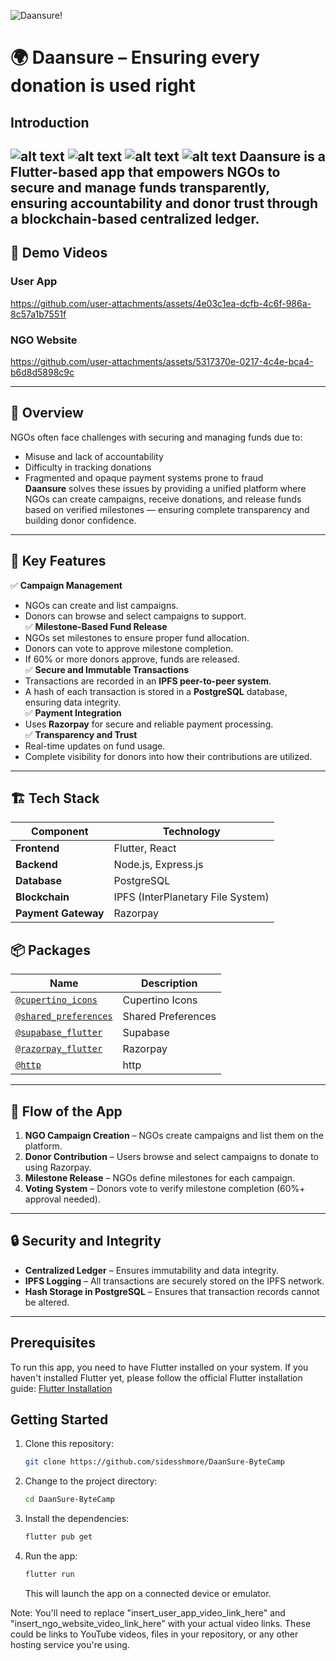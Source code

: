 
![Daansure!](https://github.com/user-attachments/assets/0996a25a-578e-4d94-aac4-6ca0d3d3a8d9)


# 🌍 Daansure – Ensuring every donation is used right
## Introduction
![alt text](https://img.shields.io/badge/Flutter-white?style=for-the-badge&logo=flutter&logoColor=02569B) 
![alt text](https://img.shields.io/badge/Supabase-181818?style=for-the-badge&logo=supabase&logoColor=white) 
![alt text](https://img.shields.io/badge/Express.js-white?style=for-the-badge)
![alt text](https://img.shields.io/badge/PostgreSQL-white?style=for-the-badge&logo=postgresql&logoColor=316192)
**Daansure** is a Flutter-based app that empowers NGOs to secure and manage funds transparently, ensuring accountability and donor trust through a blockchain-based centralized ledger.  
---

## 📱 **Demo Videos**
### User App
https://github.com/user-attachments/assets/4e03c1ea-dcfb-4c6f-986a-8c57a1b7551f



### NGO Website
https://github.com/user-attachments/assets/5317370e-0217-4c4e-bca4-b6d8d5898c9c



---
## 🚀 **Overview**  
NGOs often face challenges with securing and managing funds due to:  
- Misuse and lack of accountability  
- Difficulty in tracking donations  
- Fragmented and opaque payment systems prone to fraud  
**Daansure** solves these issues by providing a unified platform where NGOs can create campaigns, receive donations, and release funds based on verified milestones — ensuring complete transparency and building donor confidence.  
---
## 🎯 **Key Features**  
✅ **Campaign Management**  
- NGOs can create and list campaigns.  
- Donors can browse and select campaigns to support.  
✅ **Milestone-Based Fund Release**  
- NGOs set milestones to ensure proper fund allocation.  
- Donors can vote to approve milestone completion.  
- If 60% or more donors approve, funds are released.  
✅ **Secure and Immutable Transactions**  
- Transactions are recorded in an **IPFS peer-to-peer system**.  
- A hash of each transaction is stored in a **PostgreSQL** database, ensuring data integrity.  
✅ **Payment Integration**  
- Uses **Razorpay** for secure and reliable payment processing.  
✅ **Transparency and Trust**  
- Real-time updates on fund usage.  
- Complete visibility for donors into how their contributions are utilized.  
---
## 🏗️ **Tech Stack**  
| Component | Technology |  
|-----------|------------|  
| **Frontend** | Flutter, React |  
| **Backend** | Node.js, Express.js |  
| **Database** | PostgreSQL |  
| **Blockchain** | IPFS (InterPlanetary File System) |  
| **Payment Gateway** | Razorpay |  
## 📦 Packages
| Name | Description |
| --- | --- |
| [`@cupertino_icons`](https://pub.dev/packages/cupertino_icons) | Cupertino Icons |
| [`@shared_preferences`](https://pub.dev/packages/shared_preferences) | Shared Preferences |
| [`@supabase_flutter`](https://pub.dev/packages/supabase_flutter) | Supabase |
| [`@razorpay_flutter`](https://pub.dev/packages/razorpay_flutter) | Razorpay |
| [`@http`](https://pub.dev/packages/http) | http |
---
## 📲 **Flow of the App**  
1. **NGO Campaign Creation** – NGOs create campaigns and list them on the platform.  
2. **Donor Contribution** – Users browse and select campaigns to donate to using Razorpay.  
3. **Milestone Release** – NGOs define milestones for each campaign.  
4. **Voting System** – Donors vote to verify milestone completion (60%+ approval needed).  
---
## 🔒 **Security and Integrity**  
- **Centralized Ledger** – Ensures immutability and data integrity.  
- **IPFS Logging** – All transactions are securely stored on the IPFS network.  
- **Hash Storage in PostgreSQL** – Ensures that transaction records cannot be altered.  
---
## Prerequisites
To run this app, you need to have Flutter installed on your system. If you haven't installed Flutter yet, please follow the official Flutter installation guide: [Flutter Installation](https://flutter.dev/docs/get-started/install)
## Getting Started
1. Clone this repository:
   ```bash
   git clone https://github.com/sidesshmore/DaanSure-ByteCamp
   ```
2. Change to the project directory:
   ```bash
   cd DaanSure-ByteCamp
   ```
3. Install the dependencies:
   ```bash
   flutter pub get
   ```
4. Run the app:
   ```bash
   flutter run
   ```
   This will launch the app on a connected device or emulator.

Note: You'll need to replace "insert_user_app_video_link_here" and "insert_ngo_website_video_link_here" with your actual video links. These could be links to YouTube videos, files in your repository, or any other hosting service you're using.
